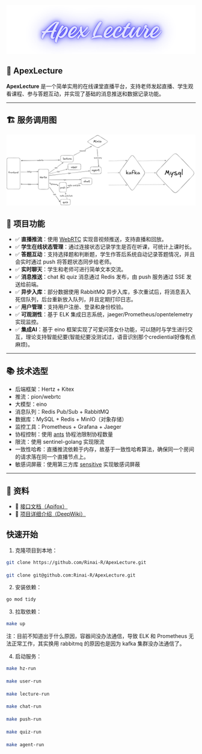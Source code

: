  ![ApexLecture](./img/ApexLecture.png)

  ## 🧾 ApexLecture 

  **ApexLecture** 是一个简单实用的在线课堂直播平台，支持老师发起直播、学生观看课程、参与答题互动，并实现了基础的消息推送和数据记录功能。

  ------

  ## 🏗️ 服务调用图

  ![sevice](./img/service.png)

  ## 🎯 项目功能

  - ✅ **直播推流**：使用 [WebRTC](https://github.com/pion/webrtc) 实现音视频推送，支持直播和回放。
  - ✅ **学生在线状态管理**：通过连接状态记录学生是否在听课，可统计上课时长。
  - ✅ **答题互动**：支持选择题和判断题，学生作答后系统自动记录答题情况，并且会实时通过 push 将答题状态同步给老师。
  - ✅ **实时聊天**：学生和老师可进行简单文本交流。
  - ✅ **消息推送**：chat 和 quiz 消息通过 Redis 发布，由 push 服务通过 SSE 发送给前端。
  - ✅ **异步入库**：部分数据使用 RabbitMQ 异步入库，多次重试后，将消息丢入死信队列，后台重新放入队列，并且定期打印日志。
  - ✅ **用户管理**：支持用户注册、登录和身份校验。
  - ✅ **可观测性**：基于 ELK 集成日志系统，jaeger/Prometheus/opentelemetry 实现监控。
  - ✅ **集成AI**：基于 eino 框架实现了可爱问答女仆功能，可以随时与学生进行交互，理论支持智能纪要(智能纪要没测试过，语音识别那个crediential好像有点麻烦)。

  ------

  ## 📚 技术选型

  - 后端框架：Hertz + Kitex
  - 推流：pion/webrtc
  - 大模型：eino
  - 消息队列：Redis Pub/Sub + RabbitMQ
  - 数据库：MySQL + Redis + MinIO（对象存储）
  - 监控工具：Prometheus + Grafana + Jaeger
  - 协程控制：使用 [ants](https://github.com/panjf2000/ants) 协程池限制协程数量
  - 限流：使用 sentinel-golang 实现限流
  - 一致性哈希：直播推流依赖于内存，故基于一致性哈希算法，确保同一个房间的请求落在同一个直播节点上。
  - 敏感词屏蔽：使用第三方库 [sensitive](https://github.com/importcjj/sensitive) 实现敏感词屏蔽

  ------

  ## 📎 资料

  - 📄 [接口文档（Apifox）](https://apifox.com/apidoc/shared/ec05339a-ba50-46d9-9971-1d9ef2347f2c/297132962e0)
  - 📄 [项目详细介绍（DeepWiki）](https://deepwiki.com/Rinai-R/ApexLecture)

  ## 快速开始

  1. 克隆项目到本地：

  ```bash
  git clone https://github.com/Rinai-R/ApexLecture.git

  git clone git@github.com:Rinai-R/ApexLecture.git
  ```

  2. 安装依赖：

  ```bash
  go mod tidy
  ```

  3. 拉取依赖：

  ```bash
  make up
  ```
  注：目前不知道出于什么原因，容器间没办法通信，导致 ELK 和 Prometheus 无法正常工作，其实换用 rabbitmq 的原因也是因为 kafka 集群没办法通信了。

  4. 启动服务：

  ```bash
  make hz-run
  
  make user-run
  
  make lecture-run
  
  make chat-run
  
  make push-run
  
  make quiz-run

  make agent-run
  ```

